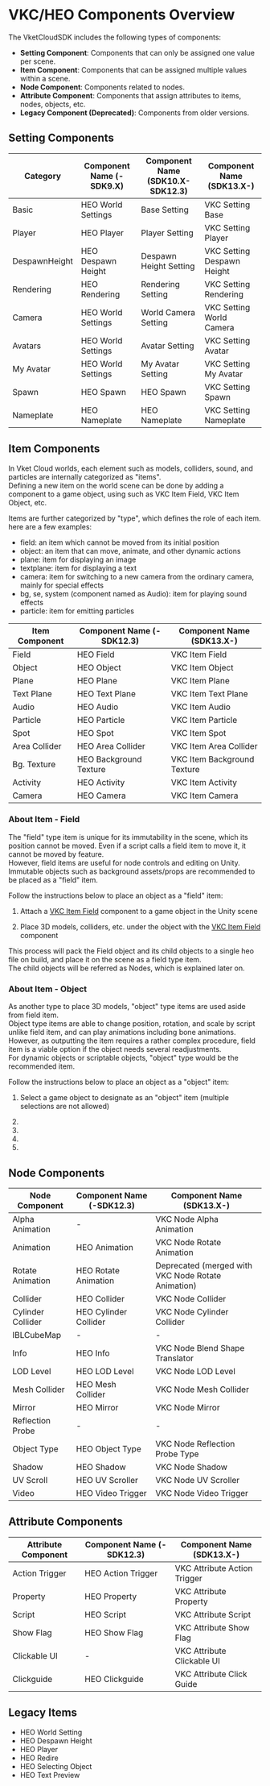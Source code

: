 # VKC/HEO Components Overview

The VketCloudSDK includes the following types of components:

- **Setting Component**: Components that can only be assigned one value per scene.
- **Item Component**: Components that can be assigned multiple values within a scene.
- **Node Component**: Components related to nodes.
- **Attribute Component**: Components that assign attributes to items, nodes, objects, etc.
- **Legacy Component (Deprecated)**: Components from older versions.

## Setting Components

| Category | Component Name (-SDK9.X) | Component Name (SDK10.X-SDK12.3) | Component Name (SDK13.X-) |
|------------|--------------------------|----------------------------------|---------------------------|
| Basic     | HEO World Settings         | Base Setting                        | VKC Setting Base            |
| Player    | HEO Player                 | Player Setting                      | VKC Setting Player          |
| DespawnHeight    | HEO Despawn Height                 | Despawn Height Setting                      | VKC Setting Despawn Height          |
| Rendering | HEO Rendering              | Rendering Setting                       | VKC Setting Rendering       |
| Camera    | HEO World Settings         | World Camera Setting                | VKC Setting World Camera    |
| Avatars   | HEO World Settings         | Avatar Setting                      | VKC Setting Avatar          |
| My Avatar | HEO World Settings         | My Avatar Setting                   | VKC Setting My Avatar       |
| Spawn     | HEO Spawn                  | HEO Spawn                           | VKC Setting Spawn           |
| Nameplate | HEO Nameplate              | HEO Nameplate                       | VKC Setting Nameplate       |

## Item Components

In Vket Cloud worlds, each element such as models, colliders, sound, and particles are internally categorized as "items".<br>
Defining a new item on the world scene can be done by adding a component to a game object, using such as VKC Item Field, VKC Item Object, etc.

Items are further categorized by "type", which defines the role of each item.<br>
here are a few examples:

- field: an item which cannot be moved from its initial position
- object: an item that can move, animate, and other dynamic actions
- plane: item for displaying an image
- textplane: item for displaying a text
- camera: item for switching to a new camera from the ordinary camera, mainly for special effects
- bg, se, system (component named as Audio): item for playing sound effects
- particle: item for emitting particles

| Item Component    | Component Name (-SDK12.3) | Component Name (SDK13.X-) |
|--------------|---------------------------|----------------------------|
| Field        | HEO Field                 | VKC Item Field             |
| Object       | HEO Object                | VKC Item Object            |
| Plane        | HEO Plane                 | VKC Item Plane             |
| Text Plane   | HEO Text Plane            | VKC Item Text Plane         |
| Audio        | HEO Audio                 | VKC Item Audio             |
| Particle     | HEO Particle              | VKC Item Particle          |
| Spot         | HEO Spot                  | VKC Item Spot              |
| Area Collider | HEO Area Collider         | VKC Item Area Collider     |
| Bg. Texture   | HEO Background Texture    | VKC Item Background Texture |
| Activity     | HEO Activity              | VKC Item Activity          |
| Camera       | HEO Camera                | VKC Item Camera            |

### About Item - Field

The "field" type item is unique for its immutability in the scene, which its position cannot be moved. Even if a script calls a field item to move it, it cannot be moved by feature.<br>
However, field items are useful for node controls and editing on Unity.<br>
Immutable objects such as background assets/props are recommended to be placed as a "field" item.<br>

Follow the instructions below to place an object as a "field" item:

1. Attach a [VKC Item Field](VKCItemField.md) component to a game object in the Unity scene

2. Place 3D models, colliders, etc. under the object with the [VKC Item Field](VKCItemField.md) component

This process will pack the Field object and its child objects to a single heo file on build, and place it on the scene as a field type item.<br>
The child objects will be referred as Nodes, which is explained later on.

### About Item - Object

As another type to place 3D models, "object" type items are used aside from field item.<br>
Object type items are able to change position, rotation, and scale by script unlike field item, and can play animations including bone animations.<br>
However, as outputting the item requires a rather complex procedure, field item is a viable option if the object needs several readjustments.<br>
For dynamic objects or scriptable objects, "object" type would be the recommended item.

Follow the instructions below to place an object as a "object" item:

1. Select a game object to designate as an "object" item (multiple selections are not allowed)

2.

3.

4.

5.



## Node Components

| Node Component           | Component Name (-SDK12.3) | Component Name (SDK13.X-)        |
|---------------------|---------------------------|----------------------------------|
| Alpha Animation     | -                         | VKC Node Alpha Animation         |
| Animation           | HEO Animation             | VKC Node Rotate Animation        |
| Rotate Animation    | HEO Rotate Animation      | Deprecated (merged with VKC Node Rotate Animation) |
| Collider            | HEO Collider              | VKC Node Collider                |
| Cylinder Collider   | HEO Cylinder Collider     | VKC Node Cylinder Collider       |
| IBLCubeMap          | -                         | -                                |
| Info                | HEO Info                  | VKC Node Blend Shape Translator  |
| LOD Level           | HEO LOD Level             | VKC Node LOD Level               |
| Mesh Collider       | HEO Mesh Collider         | VKC Node Mesh Collider           |
| Mirror              | HEO Mirror                | VKC Node Mirror                  |
| Reflection Probe    | -                         | -                                |
| Object Type         | HEO Object Type           | VKC Node Reflection Probe Type   |
| Shadow              | HEO Shadow                | VKC Node Shadow                  |
| UV Scroll           | HEO UV Scroller           | VKC Node UV Scroller             |
| Video               | HEO Video Trigger         | VKC Node Video Trigger           |

## Attribute Components

| Attribute Component | Component Name (-SDK12.3) | Component Name (SDK13.X-)       |
|----------------|---------------------------|---------------------------------|
| Action Trigger | HEO Action Trigger        | VKC Attribute Action Trigger    |
| Property       | HEO Property              | VKC Attribute Property          |
| Script         | HEO Script                | VKC Attribute Script            |
| Show Flag      | HEO Show Flag             | VKC Attribute Show Flag         |
| Clickable UI   | -                         | VKC Attribute Clickable UI      |
| Clickguide     | HEO Clickguide            | VKC Attribute Click Guide       |

## Legacy Items

- HEO World Setting
- HEO Despawn Height
- HEO Player
- HEO Redire
- HEO Selecting Object
- HEO Text Preview
